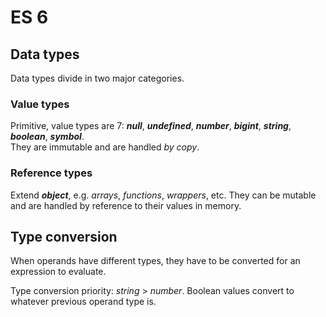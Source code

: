 # ES 6

## Data types

Data types divide in two major categories.

### Value types
Primitive, value types are 7:  __*null*__, 
    __*undefined*__, 
    __*number*__, 
    __*bigint*__, 
    __*string*__, 
    __*boolean*__, 
    __*symbol*__.  
They are immutable and are handled *by copy*.

### Reference types
Extend __*object*__, e.g. *arrays*, *functions*, *wrappers*, etc.
They can be mutable and are handled by reference to their values in memory.

## Type conversion
When operands have different types, they have to be converted for an expression to evaluate.

Type conversion priority: *string* > *number*. Boolean values convert to whatever previous operand type is.
